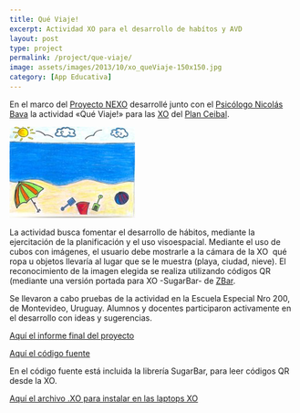 ```yaml
---
title: Qué Viaje!
excerpt: Actividad XO para el desarrollo de habítos y AVD
layout: post
type: project
permalink: /project/que-viaje/
image: assets/images/2013/10/xo_queViaje-150x150.jpg
category: [App Educativa]
---
```

En el marco del [Proyecto NEXO](http://www.fing.edu.uy/nexo/%C2%BFqu%C3%A9-es-nexo) desarrollé junto con el [Psicólogo Nicolás Bava](http://uy.linkedin.com/pub/nicol%C3%A1s-bava/26/39a/898) la actividad «Qué Viaje!» para las [XO](http://laptop.org/en/laptop/) del [Plan Ceibal](http://www.ceibal.edu.uy/Paginas/Inicio.aspx).

![Ilustración de la ambientación del juego](/assets/images/2013/10/Playa-220x159.jpg)
  
La actividad busca fomentar el desarrollo de hábitos, mediante la ejercitación de la planificación y el uso visoespacial. Mediante el uso de cubos con imágenes, el usuario debe mostrarle a la cámara de la XO  qué ropa u objetos llevaría al lugar que se le muestra (playa, ciudad, nieve). El reconocimiento de la imagen elegida se realiza utilizando códigos QR (mediante una versión portada para XO -SugarBar- de [ZBar](http://zbar.sourceforge.net/).

Se llevaron a cabo pruebas de la actividad en la Escuela Especial Nro 200, de Montevideo, Uruguay. Alumnos y docentes participaron activamente en el desarrollo con ideas y sugerencias.

[Aquí el informe final del proyecto](https://docs.google.com/document/d/1CbsVFNg7BYidQn8-zQSdOKn4hcg_jqXjwfcTekyWTKA/pub)

[Aquí el código fuente](http://git.sugarlabs.org/que-viaje)

En el código fuente está incluida la librería SugarBar, para leer códigos QR desde la XO.

[Aquí el archivo .XO para instalar en las laptops XO](http://git.sugarlabs.org/que-viaje/que-viaje/blobs/master/src/dist/QueViaje-1.xo)